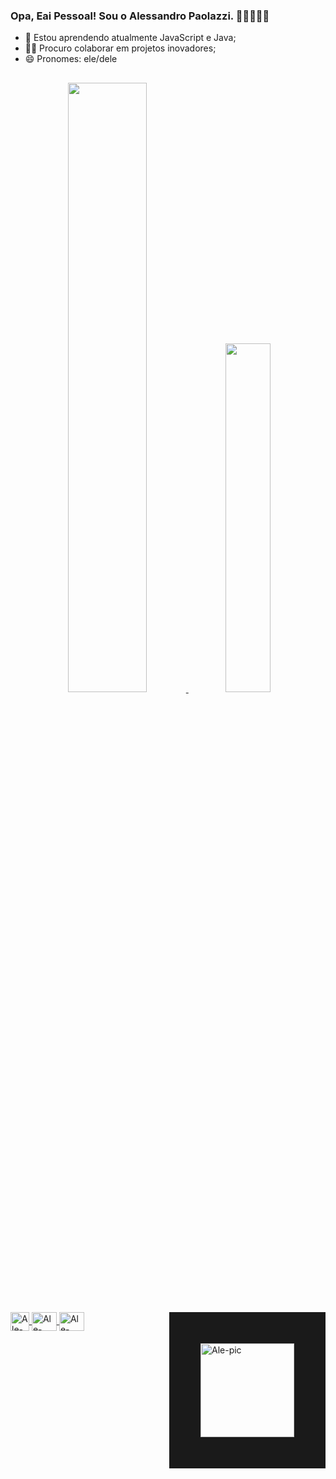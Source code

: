 ### Opa, Eai Pessoal! Sou o Alessandro Paolazzi. 🧑🏼‍💻✌🏼

- 🌱 Estou aprendendo atualmente JavaScript e Java;
- 🤝🏼 Procuro colaborar em projetos inovadores;
- 😄 Pronomes: ele/dele
##
<div align="center">
  <a href="https://github.com/alepaolazzi">
  <img width="50%" src="https://github-readme-stats.vercel.app/api?username=alepaolazzi&show_icons=true&theme=vision-friendly-dark&include_all_commits=true&count_private=true&hide=contribs,prs"/>
  <img width="37.8%" src="https://github-readme-stats.vercel.app/api/top-langs/?username=alepaolazzi&layout=compact&langs_count=7&theme=vision-friendly-dark"/>
</div>
  <div style="display: inline_block"><br>
  <img align="center" alt="Ale-JS" height='30' width'40' src="https://cdn.jsdelivr.net/gh/devicons/devicon/icons/javascript/javascript-original.svg"> 
  <img align="center" alt="Ale-CSS" height="30" width="40" src="https://cdn.jsdelivr.net/gh/devicons/devicon/icons/css3/css3-original.svg">
  <img align="center" alt="Ale-HTML" height="30" width="40" src="https://cdn.jsdelivr.net/gh/devicons/devicon/icons/html5/html5-original.svg">
  <img align="right" alt="Ale-pic" height="150" style="border: solid 50px" src="https://media.discordapp.net/attachments/808449313973469249/948748841962848266/ale_gif.gif?width=663&height=663">
  </div>
  
